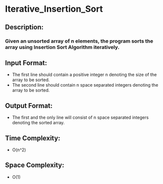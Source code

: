 # Iterative_Insertion_Sort
## Description:
### Given an unsorted array of n elements, the program sorts the array using Insertion Sort Algorithm iteratively.
## Input Format: 
* The first line should contain a positive integer n denoting the size of the array to be sorted.
* The second line should contain n space separated integers denoting the array to be sorted.
## Output Format:
* The first and the only line will consist of n space separated integers denoting the sorted array.
## Time Complexity: 
* O(n^2)
## Space Complexity:
* O(1)